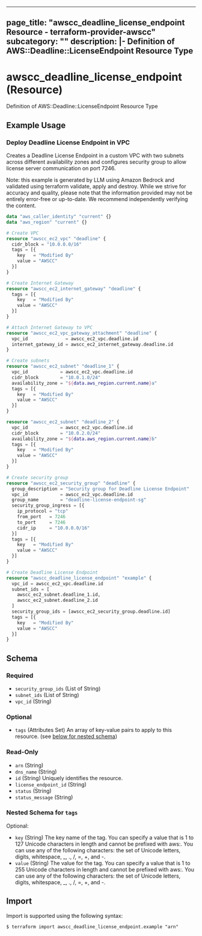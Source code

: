 
---
page_title: "awscc_deadline_license_endpoint Resource - terraform-provider-awscc"
subcategory: ""
description: |-
  Definition of AWS::Deadline::LicenseEndpoint Resource Type
---

# awscc_deadline_license_endpoint (Resource)

Definition of AWS::Deadline::LicenseEndpoint Resource Type

## Example Usage

### Deploy Deadline License Endpoint in VPC

Creates a Deadline License Endpoint in a custom VPC with two subnets across different availability zones and configures security group to allow license server communication on port 7246.
                                
Note: this example is generated by LLM using Amazon Bedrock and validated using terraform validate, apply and destroy. While we strive for accuracy and quality, please note that the information provided may not be entirely error-free or up-to-date. We recommend independently verifying the content.

```terraform
data "aws_caller_identity" "current" {}
data "aws_region" "current" {}

# Create VPC
resource "awscc_ec2_vpc" "deadline" {
  cidr_block = "10.0.0.0/16"
  tags = [{
    key   = "Modified By"
    value = "AWSCC"
  }]
}

# Create Internet Gateway
resource "awscc_ec2_internet_gateway" "deadline" {
  tags = [{
    key   = "Modified By"
    value = "AWSCC"
  }]
}

# Attach Internet Gateway to VPC
resource "awscc_ec2_vpc_gateway_attachment" "deadline" {
  vpc_id              = awscc_ec2_vpc.deadline.id
  internet_gateway_id = awscc_ec2_internet_gateway.deadline.id
}

# Create subnets
resource "awscc_ec2_subnet" "deadline_1" {
  vpc_id            = awscc_ec2_vpc.deadline.id
  cidr_block        = "10.0.1.0/24"
  availability_zone = "${data.aws_region.current.name}a"
  tags = [{
    key   = "Modified By"
    value = "AWSCC"
  }]
}

resource "awscc_ec2_subnet" "deadline_2" {
  vpc_id            = awscc_ec2_vpc.deadline.id
  cidr_block        = "10.0.2.0/24"
  availability_zone = "${data.aws_region.current.name}b"
  tags = [{
    key   = "Modified By"
    value = "AWSCC"
  }]
}

# Create security group
resource "awscc_ec2_security_group" "deadline" {
  group_description = "Security group for Deadline License Endpoint"
  vpc_id            = awscc_ec2_vpc.deadline.id
  group_name        = "deadline-license-endpoint-sg"
  security_group_ingress = [{
    ip_protocol = "tcp"
    from_port   = 7246
    to_port     = 7246
    cidr_ip     = "10.0.0.0/16"
  }]
  tags = [{
    key   = "Modified By"
    value = "AWSCC"
  }]
}

# Create Deadline License Endpoint
resource "awscc_deadline_license_endpoint" "example" {
  vpc_id = awscc_ec2_vpc.deadline.id
  subnet_ids = [
    awscc_ec2_subnet.deadline_1.id,
    awscc_ec2_subnet.deadline_2.id
  ]
  security_group_ids = [awscc_ec2_security_group.deadline.id]
  tags = [{
    key   = "Modified By"
    value = "AWSCC"
  }]
}
```

<!-- schema generated by tfplugindocs -->
## Schema

### Required

- `security_group_ids` (List of String)
- `subnet_ids` (List of String)
- `vpc_id` (String)

### Optional

- `tags` (Attributes Set) An array of key-value pairs to apply to this resource. (see [below for nested schema](#nestedatt--tags))

### Read-Only

- `arn` (String)
- `dns_name` (String)
- `id` (String) Uniquely identifies the resource.
- `license_endpoint_id` (String)
- `status` (String)
- `status_message` (String)

<a id="nestedatt--tags"></a>
### Nested Schema for `tags`

Optional:

- `key` (String) The key name of the tag. You can specify a value that is 1 to 127 Unicode characters in length and cannot be prefixed with aws:. You can use any of the following characters: the set of Unicode letters, digits, whitespace, _, ., /, =, +, and -.
- `value` (String) The value for the tag. You can specify a value that is 1 to 255 Unicode characters in length and cannot be prefixed with aws:. You can use any of the following characters: the set of Unicode letters, digits, whitespace, _, ., /, =, +, and -.

## Import

Import is supported using the following syntax:

```shell
$ terraform import awscc_deadline_license_endpoint.example "arn"
```
